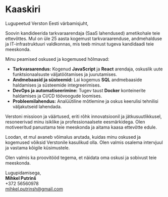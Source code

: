 # Kaaskiri

Lugupeetud Verston Eesti värbamisjuht,

Soovin kandideerida tarkvaraarendaja (SaaS lahendused) ametikohale teie ettevõttes. Mul on üle 25 aasta kogemust tarkvaraarenduse, andmehalduse ja IT-infrastruktuuri valdkonnas, mis teeb minust tugeva kandidaadi teie meeskonda.

Minu peamised oskused ja kogemused hõlmavad:

- **Tarkvaraarendus:** Kogenud **JavaScript** ja **React** arendaja, oskuslik uute funktsionaalsuste väljatöötamises ja juurutamises.
- **Andmebaasid ja süsteemid:** Lai kogemus **SQL** andmebaaside haldamises ja süsteemide integreerimises.
- **DevOps ja automatiseerimine:** Tugev taust **Docker** konteinerite haldamises ja CI/CD töövoogude loomises.
- **Probleemilahendus:** Analüütiline mõtlemine ja oskus keerulisi tehnilisi väljakutseid lahendada.

Verstoni missioon ja väärtused, eriti rõhk innovatsioonil ja jätkusuutlikkusel, resoneerivad minu isiklike ja professionaalsete eesmärkidega. Olen motiveeritud panustama teie meeskonda ja aitama kaasa ettevõtte edule.

Loodan, et mul avaneb võimalus arutada, kuidas minu oskused ja kogemused võiksid Verstonile kasulikud olla. Olen valmis osalema intervjuul ja vastama kõigile küsimustele.

Olen valmis ka proovitööd tegema, et näidata oma oskusi ja sobivust teie meeskonda.

Lugupidamisega,  
**Mihkel Putrinš**  
+372 56560978  
[mihkel.putrinsh@gmail.com](mailto:mihkel.putrinsh@gmail.com)